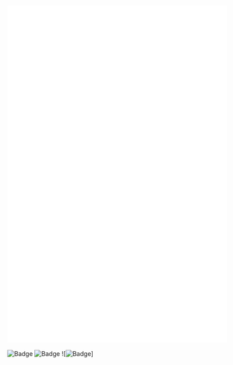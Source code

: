 ![Metrics](https://github.com/BiteTheDDDDt/BiteTheDDDDt/blob/main/github-metrics.svg)

![Badge](https://cp-logo.vercel.app/codeforces/bitetheddddt?logo=true)
![Badge](https://cp-logo.vercel.app/atcoder/BiteTheDust?logo=true)
![![Badge](https://cp-logo.vercel.app/leetcode-cn/bitethed4t?logo=true)]
